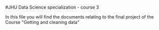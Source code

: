 #JHU Data Science specialization - course 3

In this file you will find the documents relating to the final project of the Course "Getting and cleaning data"

